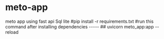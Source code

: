 # meto-app
meto app using fast api Sql lite
#pip install -r requirements.txt
#run this command after installing dependencies -----   ## uvicorn meto_app:app --reload
